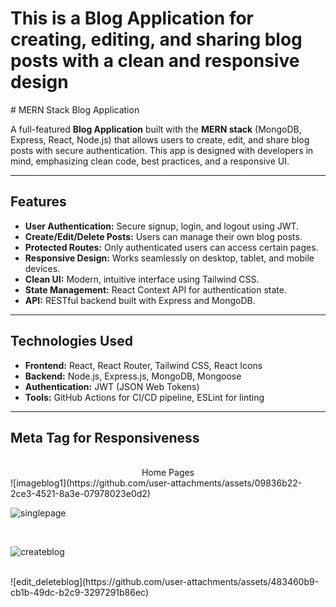 <h1>This is a Blog Application for creating, editing, and sharing blog posts with a clean and responsive design</h1>
# MERN Stack Blog Application

A full-featured **Blog Application** built with the **MERN stack** (MongoDB, Express, React, Node.js) that allows users to create, edit, and share blog posts with secure authentication. This app is designed with developers in mind, emphasizing clean code, best practices, and a responsive UI.

---

## Features

- **User Authentication:** Secure signup, login, and logout using JWT.
- **Create/Edit/Delete Posts:** Users can manage their own blog posts.
- **Protected Routes:** Only authenticated users can access certain pages.
- **Responsive Design:** Works seamlessly on desktop, tablet, and mobile devices.
- **Clean UI:** Modern, intuitive interface using Tailwind CSS.
- **State Management:** React Context API for authentication state.
- **API:** RESTful backend built with Express and MongoDB.

---

## Technologies Used

- **Frontend:** React, React Router, Tailwind CSS, React Icons
- **Backend:** Node.js, Express.js, MongoDB, Mongoose
- **Authentication:** JWT (JSON Web Tokens)
- **Tools:** GitHub Actions for CI/CD pipeline, ESLint for linting

---

## Meta Tag for Responsiveness
<br/>

<center> Home Pages</center>
![imageblog1](https://github.com/user-attachments/assets/09836b22-2ce3-4521-8a3e-07978023e0d2)

<br/>

![singlepage](https://github.com/user-attachments/assets/b8f14ce9-b1a5-4306-833e-d6c573beecb1)

<br/>


![createblog](https://github.com/user-attachments/assets/3bc2f292-ba90-49f5-92a1-7db4e24d4eab)


<br/>
![edit_deleteblog](https://github.com/user-attachments/assets/483460b9-cb1b-49dc-b2c9-3297291b86ec)


<br/>

<br/>
